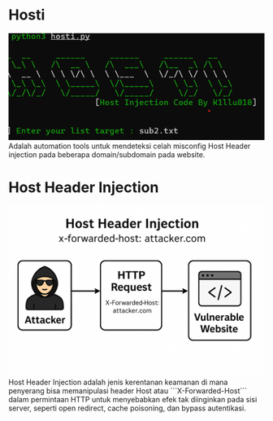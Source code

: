 # Hosti
<img src="https://raw.githubusercontent.com/killukeren/Hosti/refs/heads/main/image.png"/>
Adalah automation tools untuk mendeteksi celah misconfig Host Header injection pada beberapa domain/subdomain pada website.

# Host Header Injection
<img src="https://raw.githubusercontent.com/killukeren/Hosti/refs/heads/main/ChatGPT%20Image%20Jul%206%2C%202025%2C%2009_46_52%20PM.png"/>
Host Header Injection adalah jenis kerentanan keamanan di mana penyerang bisa memanipulasi header Host atau ```X-Forwarded-Host``` dalam permintaan HTTP untuk menyebabkan efek tak diinginkan pada sisi server, seperti  open redirect, cache poisoning, dan bypass autentikasi.


